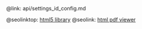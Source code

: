 @link: api/settings_id_config.md

@seolinktop: [html5 library](https://webix.com)
@seolink: [html pdf viewer](https://webix.com/widget/html5_pdf_viewer/)
